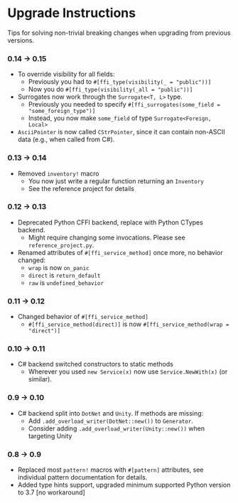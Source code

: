 # Upgrade Instructions

Tips for solving non-trivial breaking changes when upgrading from previous versions.

### 0.14 → 0.15

- To override visibility for all fields:
    - Previously you had to `#[ffi_type(visibility(_ = "public"))]`
    - Now you do `#[ffi_type(visibility(_all = "public"))]`
- Surrogates now work through the `Surrogate<T, L>` type.
    - Previously you needed to specify `#[ffi_surrogates(some_field = "some_foreign_type")]`
    - Instead, you now make `some_field` of type `Surrogate<Foreign, Local>`
- `AsciiPointer` is now called `CStrPointer`, since it can contain non-ASCII data (e.g., when called from C#).

### 0.13 → 0.14

- Removed `inventory!` macro
    - You now just write a regular function returning an `Inventory`
    - See the reference project for details

### 0.12 → 0.13

- Deprecated Python CFFI backend, replace with Python CTypes backend.
    - Might require changing some invocations. Please see `reference_project.py`.
- Renamed attributes of `#[ffi_service_method]` once more, no behavior changed:
    - `wrap` is now `on_panic`
    - `direct` is `return_default`
    - `raw` is `undefined_behavior`

### 0.11 → 0.12

- Changed behavior of `#[ffi_service_method]`
    - `#[ffi_service_method(direct)]` is now `#[ffi_service_method(wrap = "direct")]`

### 0.10 → 0.11

- C# backend switched constructors to static methods
    - Wherever you used `new Service(x)` now use `Service.NewWith(x)` (or similar).

### 0.9 → 0.10

- C# backend split into `DotNet` and `Unity`. If methods are missing:
    - Add `.add_overload_writer(DotNet::new())` to `Generator`.
    - Consider adding `.add_overload_writer(Unity::new())` when targeting Unity

### 0.8 → 0.9

- Replaced most `pattern!` macros with `#[pattern]` attributes, see individual pattern documentation for details.
- Added type hints support, upgraded minimum supported Python version to 3.7 [no workaround]
